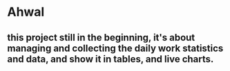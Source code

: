 # Ahwal
## this project still in the beginning, it's about managing and collecting the daily work statistics and data, and show it in tables, and live charts. 
